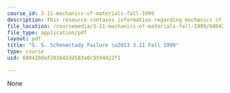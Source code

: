 ```yaml
---
course_id: 3-11-mechanics-of-materials-fall-1999
description: This resource contains information regarding mechanics of materials.
file_location: /coursemedia/3-11-mechanics-of-materials-fall-1999/680420daf203842dd583a0c9594422f1_MIT3_11F99_ship.pdf
file_type: application/pdf
layout: pdf
title: "S. S. Schenectady Failure \u2013 3.11 Fall 1999"
type: course
uid: 680420daf203842dd583a0c9594422f1

---
```

None